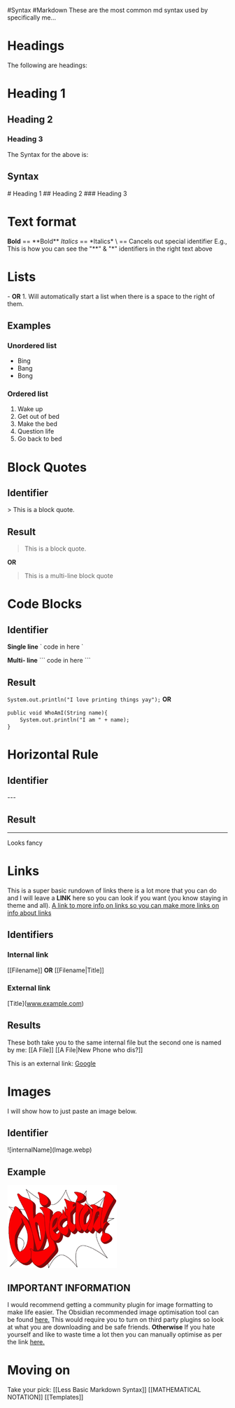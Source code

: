 #Syntax #Markdown
These are the most common md syntax used by specifically me...
# Headings
The following are headings:
# Heading 1
## Heading 2
### Heading 3

The Syntax for the above is:
## Syntax
\# Heading 1 
\## Heading 2
\### Heading 3

# Text format
**Bold**  \== \*\*Bold** 
*Italics* \== \*Italics* 
\ == Cancels out special identifier
	 E.g., This is how you can see the "\*\*" & "\*" identifiers in the right text above 
	 
# Lists
\- 
**OR**
1.
Will automatically start a list when there is a space to the right of them.
## Examples
### Unordered list
- Bing
- Bang
- Bong
### Ordered list
1. Wake up
2. Get out of bed
3. Make the bed
4. Question life
5. Go back to bed

# Block Quotes
## Identifier
\> This is a block quote.
## Result
> This is a block quote.

**OR**

> This 
> is 
> a 
> multi-line 
> block 
> quote

# Code Blocks
## Identifier
**Single line** 
\` code in here \`

**Multi- line** 
\`\`\`
code 
in
here
\`\`\`
## Result
`System.out.println("I love printing things yay");`
**OR**
```
public void WhoAmI(String name){
	System.out.println("I am " + name);
}
```


# Horizontal Rule
## Identifier
\-\-\-
## Result
---
Looks fancy


# Links
This is a super basic rundown of links there is a lot more that you can do and I will leave a **LINK** here so you can look if you want (you know staying in theme and all).
[A link to more info on links so you can make more links on info about links](https://help.obsidian.md/links)
## Identifiers
### Internal link
\[\[Filename]]
**OR**
\[\[Filename|Title]]
### External link
\[Title](www.example.com)

## Results
These both take you to the same internal file but the second one is named by me:
[[A File]]
[[A File|New Phone who dis?]]

This is an external link:
[Google](https://www.youtube.com/watch?v=dQw4w9WgXcQ)

# Images
I will show how to just paste an image below.
## Identifier
\!\[internalName]\(Image.webp)

## Example
![OBJECTION](Objection!_HD.webp)

## IMPORTANT INFORMATION
I would recommend getting a community plugin for image formatting to make life easier.
The Obsidian recommended image optimisation tool can be found [here.](https://help.obsidian.md/publish/media#Images)
This would require you to turn on third party plugins so look at what you are downloading and be safe friends. 
**Otherwise** 
If you hate yourself and like to waste time a lot then you can manually optimise as per the link [here.](https://help.obsidian.md/embeds#Embed+an+image+in+a+note)

# Moving on
Take your pick:
[[Less Basic Markdown Syntax]]
[[MATHEMATICAL NOTATION]]
[[Templates]]
